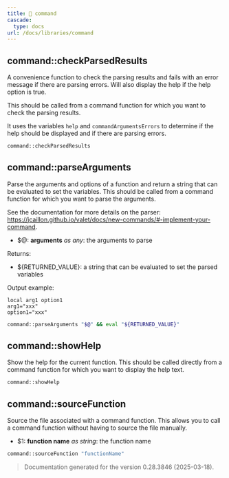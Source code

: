 ```yaml
---
title: 📂 command
cascade:
  type: docs
url: /docs/libraries/command
---
```


## command::checkParsedResults

A convenience function to check the parsing results and fails with an error message if there are
parsing errors.
Will also display the help if the help option is true.

This should be called from a command function for which you want to check the parsing results.

It uses the variables `help` and `commandArgumentsErrors` to determine if the help should be displayed
and if there are parsing errors.

```bash
command::checkParsedResults
```

## command::parseArguments

Parse the arguments and options of a function and return a string that can be evaluated to set the variables.
This should be called from a command function for which you want to parse the arguments.

See the documentation for more details on the parser: <https://jcaillon.github.io/valet/docs/new-commands/#-implement-your-command>.


- $@: **arguments** _as any_:
      the arguments to parse

Returns:

- ${RETURNED_VALUE}: a string that can be evaluated to set the parsed variables

Output example:

```
local arg1 option1
arg1="xxx"
option1="xxx"
```

```bash
command::parseArguments "$@" && eval "${RETURNED_VALUE}"
```

## command::showHelp

Show the help for the current function.
This should be called directly from a command function for which you want to display the help text.

```bash
command::showHelp
```

## command::sourceFunction

Source the file associated with a command function.
This allows you to call a command function without having to source the file manually.

- $1: **function name** _as string_:
      the function name

```bash
command::sourceFunction "functionName"
```

> Documentation generated for the version 0.28.3846 (2025-03-18).
